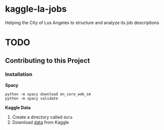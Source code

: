 # kaggle-la-jobs
Helping the City of Los Angeles to structure and analyze its job descriptions

# TODO

## Contributing to this Project

### Installation

**Spacy**
```
python -m spacy download en_core_web_sm
python -m spacy validate
```
**Kaggle Data**

1. Create a directory called `data`
1. Download [data](https://www.kaggle.com/c/data-science-for-good-city-of-los-angeles/data) from Kaggle 

